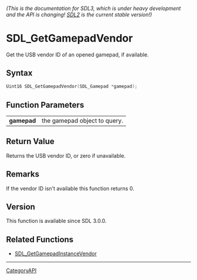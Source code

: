 ###### (This is the documentation for SDL3, which is under heavy development and the API is changing! [SDL2](https://wiki.libsdl.org/SDL2/) is the current stable version!)
# SDL_GetGamepadVendor

Get the USB vendor ID of an opened gamepad, if available.

## Syntax

```c
Uint16 SDL_GetGamepadVendor(SDL_Gamepad *gamepad);

```

## Function Parameters

|                 |                              |
| --------------- | ---------------------------- |
| **gamepad**     | the gamepad object to query. |

## Return Value

Returns the USB vendor ID, or zero if unavailable.

## Remarks

If the vendor ID isn't available this function returns 0.

## Version

This function is available since SDL 3.0.0.

## Related Functions

* [SDL_GetGamepadInstanceVendor](SDL_GetGamepadInstanceVendor)

----
[CategoryAPI](CategoryAPI)

